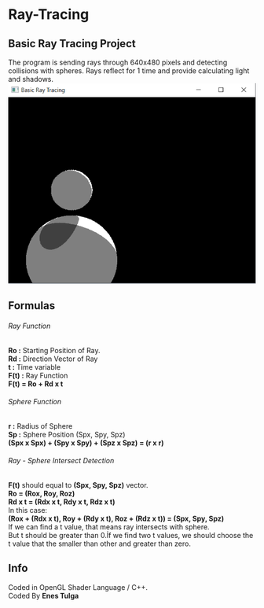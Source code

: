 # Ray-Tracing

## Basic Ray Tracing Project
The program is sending rays through 640x480 pixels and detecting collisions with spheres. Rays reflect for 1 time and provide calculating light and shadows.
![Image description](https://github.com/EnesTulga/Ray-Tracing/blob/master/Results/rayTracing2.png)

## Formulas
###### Ray Function
**Ro   :** Starting Position of Ray.\
**Rd   :** Direction Vector of Ray\
**t    :** Time variable\
**F(t) :** Ray Function\
**F(t) = Ro + Rd x t**

###### Sphere Function
**r    :** Radius of Sphere\
**Sp   :** Sphere Position (Spx, Spy, Spz)\
**(Spx x Spx) + (Spy x Spy) + (Spz x Spz) = (r x r)**

###### Ray - Sphere Intersect Detection
**F(t)** should equal to **(Spx, Spy, Spz)** vector.\
**Ro = (Rox, Roy, Roz)**\
**Rd x t = (Rdx x t, Rdy x t, Rdz x t)**\
In this case:\
**(Rox + (Rdx x t), Roy + (Rdy x t), Roz + (Rdz x t)) = (Spx, Spy, Spz)**\
If we can find a t value, that means ray intersects with sphere.\
But t should be greater than 0.İf we find two t values, we should choose the t value that the smaller than other and greater than zero.

## Info
Coded in OpenGL Shader Language / C++.\
Coded By **Enes Tulga**
